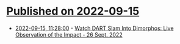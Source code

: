 # [Published on 2022-09-15](index.md)

* [2022-09-15, 11:28:00](https://soylentnews.org/article.pl?sid=22/09/14/1641221&from=rss) - [Watch DART Slam Into Dimorphos: Live Observation of the Impact - 26 Sept. 2022](https://soylentnews.org/article.pl?sid=22/09/14/1641221&from=rss)
